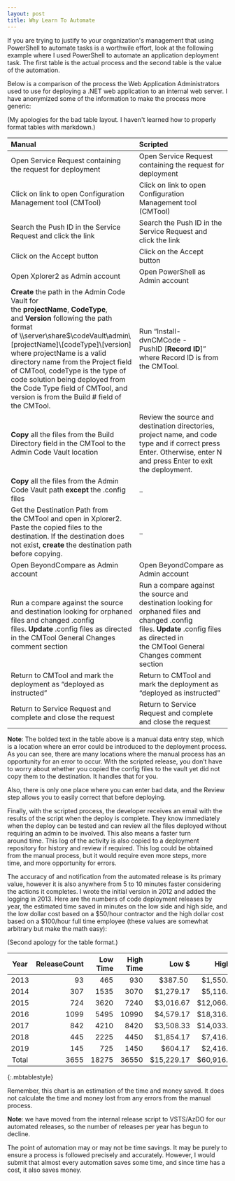 ```yaml
---
layout: post
title: Why Learn To Automate
---
```


If you are trying to justify to your organization's management that using PowerShell to automate tasks is a worthwile effort,
look at the following example where I used PowerShell to automate an application deployment task.
The first table is the actual process and the second table is the value of the automation.

Below is a comparison of the process the Web Application Administrators used to use for deploying a .NET web application to an internal web server.
I have anonymized some of the information to make the process more generic:

(My apologies for the bad table layout.
I haven't learned how to properly format tables with markdown.)

Manual | Scripted
:----- | :-------
Open Service Request containing the request for deployment | Open Service Request containing the request for deployment
Click on link to open Configuration Management tool (CMTool) | Click on link to open Configuration Management tool (CMTool)
Search the Push ID in the Service Request and click the link | Search the Push ID in the Service Request and click the link
Click on the Accept button | Click on the Accept button
Open Xplorer2 as Admin account | Open PowerShell as Admin account
**Create** the path in the Admin Code Vault for the **projectName**, **CodeType**, and **Version** following the path format of \\\server\share$\codeVault\admin\\[projectName]\\[codeType]\\[version] where projectName is a valid directory name from the Project field of CMTool, codeType is the type of code solution being deployed from the Code Type field of CMTool, and version is from the Build # field of the CMTool. | Run “Install-dvnCMCode -PushID [**Record ID**]” where Record ID is from the CMTool.
**Copy** all the files from the Build Directory field in the CMTool to the Admin Code Vault location | Review the source and destination directories, project name, and code type and if correct press Enter. Otherwise, enter N and press Enter to exit the deployment.
**Copy** all the files from the Admin Code Vault path **except** the .config files | ..
Get the Destination Path from the CMTool and open in Xplorer2. Paste the copied files to the destination. If the destination does not exist, **create** the destination path before copying. | ..
Open BeyondCompare as Admin account | Open BeyondCompare as Admin account
Run a compare against the source and destination looking for orphaned files and changed .config files. **Update** .config files as directed in the CMTool General Changes comment section | Run a compare against the source and destination looking for orphaned files and changed .config files. **Update** .config files as directed in the CMTool General Changes comment section
Return to CMTool and mark the deployment as “deployed as instructed” | Return to CMTool and mark the deployment as “deployed as instructed”
Return to Service Request and complete and close the request | Return to Service Request and complete and close the request

**Note**: The bolded text in the table above is a manual data entry step, which is a location where an error could be introduced to the deployment process.
As you can see, there are many locations where the manual process has an opportunity for an error to occur.
With the scripted release, you don’t have to worry about whether you copied the config files to the vault yet did not copy them to the destination.
It handles that for you.

Also, there is only one place where you can enter bad data,
and the Review step allows you to easily correct that before deploying.

Finally, with the scripted process, the developer receives an email with the results of the script when the deploy is complete.
They know immediately when the deploy can be tested and can review all the files deployed without requiring an admin to be involved.
This also means a faster turn around time. This log of the activity is also copied to a deployment repository for history and review if required.
This log could be obtained from the manual process, but it would require even more steps, more time, and more opportunity for errors.

The accuracy of and notification from the automated release is its primary value, however it is also anywhere from 5 to 10 minutes faster considering the actions it completes. I wrote the initial version in 2012 and added the logging in 2013.
Here are the numbers of code deployment releases by year, the estimated time saved in minutes on the low side and high side, and the low dollar cost based on a $50/hour contractor and the high dollar cost based on a $100/hour full time employee (these values are somewhat arbitrary but make the math easy):

(Second apology for the table format.)

Year | ReleaseCount | Low Time | High Time | Low $ | High $
:--: | -----------: | -------: | --------: | ----: | -----:
2013 | 93 | 465 | 930 | $387.50 | $1,550.00
2014 | 307 | 1535 | 3070 | $1,279.17 | $5,116.67
2015 | 724 | 3620 | 7240 | $3,016.67 | $12,066.67
2016 | 1099 | 5495 | 10990 | $4,579.17 | $18,316.67
2017 | 842 | 4210 | 8420 | $3,508.33 | $14,033.33
2018 | 445 | 2225 | 4450 | $1,854.17 | $7,416.67
2019 | 145 | 725 | 1450 | $604.17 | $2,416.67
Total | 3655 | 18275 | 36550 | $15,229.17 | $60,916.67
{:.mbtablestyle}

Remember, this chart is an estimation of the time and money saved.
It does not calculate the time and money lost from any errors from the manual process.

**Note**: we have moved from the internal release script to VSTS/AzDO for our automated releases, so the number of releases per year has begun to decline.

The point of automation may or may not be time savings.
It may be purely to ensure a process is followed precisely and accurately.
However, I would submit that almost every automation saves some time, and since time has a cost, it also saves money. 